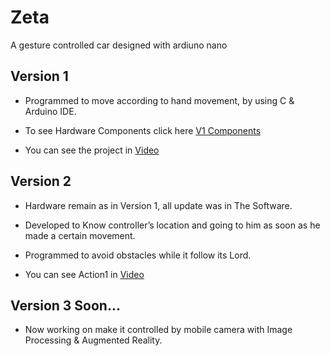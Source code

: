 # Zeta
A gesture controlled car designed with ardiuno nano 

## Version 1

- Programmed to move according to hand movement, by using C & Arduino IDE.

- To see Hardware Components click here [V1 Components](https://github.com/omarhesham2/Zeta/blob/main/V1/README.md)

- You can see the project in [Video]()


## Version 2
- Hardware remain as in Version 1, all update was in The Software.

- Developed to Know controller’s location and going to him as soon as he made a certain
movement.

- Programmed to avoid obstacles while it follow its Lord.

- You can see Action1 in [Video]()

## Version 3 Soon...

- Now working on make it controlled by mobile camera with Image Processing &
Augmented Reality.
